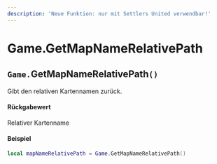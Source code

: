 ```yaml
---
description: 'Neue Funktion: nur mit Settlers United verwendbar!'
---
```


# Game.GetMapNameRelativePath

## `Game.`GetMapNameRelativePath`()`

Gibt den relativen Kartennamen zurück.

#### Rückgabewert

Relativer Kartenname

#### Beispiel

```lua
local mapNameRelativePath = Game.GetMapNameRelativePath()
```
